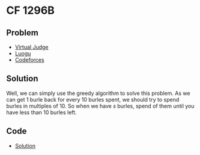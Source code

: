 # CF 1296B

## Problem

- [Virtual Judge](https://vjudge.net/problem/CodeForces-1296B)
- [Luogu](https://www.luogu.com.cn/problem/CF1296B)
- [Codeforces](https://codeforces.com/problemset/problem/1296/B)

## Solution

Well, we can simply use the greedy algorithm to solve this problem. As we can get 1 burle back for every 10 burles spent, we should try to spend burles in multiples of 10. So when we have $s$ burles, spend <data value="c{10}o{}o{&lfloor;}f{v{s}l{}c{10}}o{&rfloor;}"></data> of them until you have less than 10 burles left.

## Code

- [Solution](CF.1296B.0.cpp)
